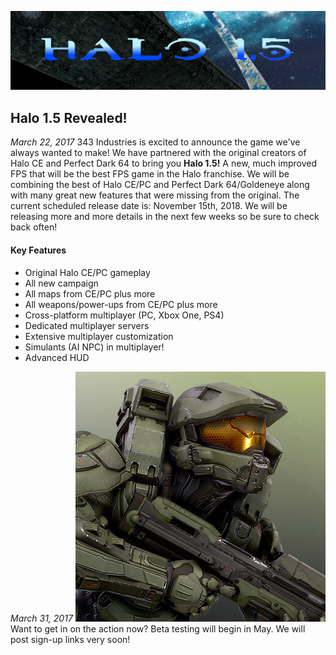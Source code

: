 ![banner](/images/banner.jpg)

## Halo 1.5 Revealed!

_March 22, 2017_
343 Industries is excited to announce the game we've always wanted to make! We have partnered with the original creators of Halo CE and Perfect Dark 64 to bring you **Halo 1.5!** A new, much improved FPS that will be the best FPS game in the Halo franchise. We will be combining the best of Halo CE/PC and Perfect Dark 64/Goldeneye along with many great new features that were missing from the original. The current scheduled release date is: November 15th, 2018. We will be releasing more and more details in the next few weeks so be sure to check back often!

#### Key Features
- Original Halo CE/PC gameplay
- All new campaign
- All maps from CE/PC plus more
- All weapons/power-ups from CE/PC plus more
- Cross-platform multiplayer (PC, Xbox One, PS4)
- Dedicated multiplayer servers
- Extensive multiplayer customization
- Simulants (AI NPC) in multiplayer!
- Advanced HUD

_March 31, 2017_
![mc](/images/mc.jpg)Want to get in on the action now? Beta testing will begin in May. We will post sign-up links very soon!